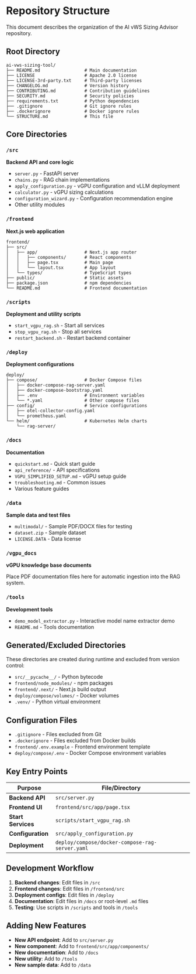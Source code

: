 # Repository Structure

This document describes the organization of the AI vWS Sizing Advisor repository.

## Root Directory

```
ai-vws-sizing-tool/
├── README.md                 # Main documentation
├── LICENSE                   # Apache 2.0 license
├── LICENSE-3rd-party.txt     # Third-party licenses
├── CHANGELOG.md              # Version history
├── CONTRIBUTING.md           # Contribution guidelines
├── SECURITY.md               # Security policies
├── requirements.txt          # Python dependencies
├── .gitignore                # Git ignore rules
├── .dockerignore             # Docker ignore rules
└── STRUCTURE.md              # This file
```

## Core Directories

### `/src`
**Backend API and core logic**

- `server.py` - FastAPI server
- `chains.py` - RAG chain implementations
- `apply_configuration.py` - vGPU configuration and vLLM deployment
- `calculator.py` - vGPU sizing calculations
- `configuration_wizard.py` - Configuration recommendation engine
- Other utility modules

### `/frontend`
**Next.js web application**

```
frontend/
├── src/
│   ├── app/                  # Next.js app router
│   │   ├── components/       # React components
│   │   ├── page.tsx          # Main page
│   │   └── layout.tsx        # App layout
│   └── types/                # TypeScript types
├── public/                   # Static assets
├── package.json              # npm dependencies
└── README.md                 # Frontend documentation
```

### `/scripts`
**Deployment and utility scripts**

- `start_vgpu_rag.sh` - Start all services
- `stop_vgpu_rag.sh` - Stop all services
- `restart_backend.sh` - Restart backend container

### `/deploy`
**Deployment configurations**

```
deploy/
├── compose/                  # Docker Compose files
│   ├── docker-compose-rag-server.yaml
│   ├── docker-compose-bootstrap.yaml
│   ├── .env                  # Environment variables
│   └── *.yaml                # Other compose files
├── config/                   # Service configurations
│   ├── otel-collector-config.yaml
│   └── prometheus.yaml
└── helm/                     # Kubernetes Helm charts
    └── rag-server/
```

### `/docs`
**Documentation**

- `quickstart.md` - Quick start guide
- `api_reference/` - API specifications
- `VGPU_SIMPLIFIED_SETUP.md` - vGPU setup guide
- `troubleshooting.md` - Common issues
- Various feature guides

### `/data`
**Sample data and test files**

- `multimodal/` - Sample PDF/DOCX files for testing
- `dataset.zip` - Sample dataset
- `LICENSE.DATA` - Data license

### `/vgpu_docs`
**vGPU knowledge base documents**

Place PDF documentation files here for automatic ingestion into the RAG system.

### `/tools`
**Development tools**

- `demo_model_extractor.py` - Interactive model name extractor demo
- `README.md` - Tools documentation

## Generated/Excluded Directories

These directories are created during runtime and excluded from version control:

- `src/__pycache__/` - Python bytecode
- `frontend/node_modules/` - npm packages
- `frontend/.next/` - Next.js build output
- `deploy/compose/volumes/` - Docker volumes
- `.venv/` - Python virtual environment

## Configuration Files

- `.gitignore` - Files excluded from Git
- `.dockerignore` - Files excluded from Docker builds
- `frontend/.env.example` - Frontend environment template
- `deploy/compose/.env` - Docker Compose environment variables

## Key Entry Points

| Purpose | File/Directory |
|---------|---------------|
| **Backend API** | `src/server.py` |
| **Frontend UI** | `frontend/src/app/page.tsx` |
| **Start Services** | `scripts/start_vgpu_rag.sh` |
| **Configuration** | `src/apply_configuration.py` |
| **Deployment** | `deploy/compose/docker-compose-rag-server.yaml` |

## Development Workflow

1. **Backend changes**: Edit files in `/src`
2. **Frontend changes**: Edit files in `/frontend/src`
3. **Deployment configs**: Edit files in `/deploy`
4. **Documentation**: Edit files in `/docs` or root-level `.md` files
5. **Testing**: Use scripts in `/scripts` and tools in `/tools`

## Adding New Features

- **New API endpoint**: Add to `src/server.py`
- **New component**: Add to `frontend/src/app/components/`
- **New documentation**: Add to `/docs`
- **New utility**: Add to `/tools`
- **New sample data**: Add to `/data`

